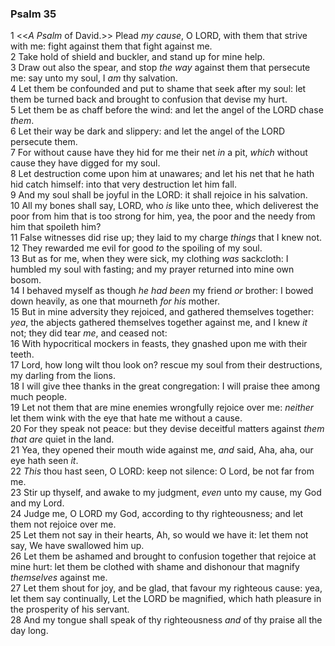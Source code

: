 ### Psalm 35

1 <<*A Psalm* of David.>> Plead *my cause*, O LORD, with them that strive with me: fight against them that fight against me.  
2 Take hold of shield and buckler, and stand up for mine help.  
3 Draw out also the spear, and stop *the way* against them that persecute me: say unto my soul, I *am* thy salvation.  
4 Let them be confounded and put to shame that seek after my soul: let them be turned back and brought to confusion that devise my hurt.  
5 Let them be as chaff before the wind: and let the angel of the LORD chase *them*.  
6 Let their way be dark and slippery: and let the angel of the LORD persecute them.  
7 For without cause have they hid for me their net *in* a pit, *which* without cause they have digged for my soul.  
8 Let destruction come upon him at unawares; and let his net that he hath hid catch himself: into that very destruction let him fall.  
9 And my soul shall be joyful in the LORD: it shall rejoice in his salvation.  
10 All my bones shall say, LORD, who *is* like unto thee, which deliverest the poor from him that is too strong for him, yea, the poor and the needy from him that spoileth him?  
11 False witnesses did rise up; they laid to my charge *things* that I knew not.  
12 They rewarded me evil for good *to* the spoiling of my soul.  
13 But as for me, when they were sick, my clothing *was* sackcloth: I humbled my soul with fasting; and my prayer returned into mine own bosom.  
14 I behaved myself as though *he had been* my friend *or* brother: I bowed down heavily, as one that mourneth *for his* mother.  
15 But in mine adversity they rejoiced, and gathered themselves together: *yea*, the abjects gathered themselves together against me, and I knew *it* not; they did tear *me*, and ceased not:  
16 With hypocritical mockers in feasts, they gnashed upon me with their teeth.  
17 Lord, how long wilt thou look on? rescue my soul from their destructions, my darling from the lions.  
18 I will give thee thanks in the great congregation: I will praise thee among much people.  
19 Let not them that are mine enemies wrongfully rejoice over me: *neither* let them wink with the eye that hate me without a cause.  
20 For they speak not peace: but they devise deceitful matters against *them that are* quiet in the land.  
21 Yea, they opened their mouth wide against me, *and* said, Aha, aha, our eye hath seen *it*.  
22 *This* thou hast seen, O LORD: keep not silence: O Lord, be not far from me.  
23 Stir up thyself, and awake to my judgment, *even* unto my cause, my God and my Lord.  
24 Judge me, O LORD my God, according to thy righteousness; and let them not rejoice over me.  
25 Let them not say in their hearts, Ah, so would we have it: let them not say, We have swallowed him up.  
26 Let them be ashamed and brought to confusion together that rejoice at mine hurt: let them be clothed with shame and dishonour that magnify *themselves* against me.  
27 Let them shout for joy, and be glad, that favour my righteous cause: yea, let them say continually, Let the LORD be magnified, which hath pleasure in the prosperity of his servant.  
28 And my tongue shall speak of thy righteousness *and* of thy praise all the day long.  
